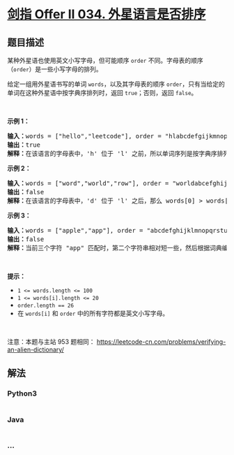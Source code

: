 # [剑指 Offer II 034. 外星语言是否排序](https://leetcode-cn.com/problems/lwyVBB)

## 题目描述

<!-- 这里写题目描述 -->

<p>某种外星语也使用英文小写字母，但可能顺序 <code>order</code> 不同。字母表的顺序（<code>order</code>）是一些小写字母的排列。</p>

<p>给定一组用外星语书写的单词 <code>words</code>，以及其字母表的顺序 <code>order</code>，只有当给定的单词在这种外星语中按字典序排列时，返回 <code>true</code>；否则，返回 <code>false</code>。</p>

<p>&nbsp;</p>

<p><strong>示例 1：</strong></p>

<pre>
<strong>输入：</strong>words = [&quot;hello&quot;,&quot;leetcode&quot;], order = &quot;hlabcdefgijkmnopqrstuvwxyz&quot;
<strong>输出：</strong>true
<strong>解释：</strong>在该语言的字母表中，&#39;h&#39; 位于 &#39;l&#39; 之前，所以单词序列是按字典序排列的。</pre>

<p><strong>示例 2：</strong></p>

<pre>
<strong>输入：</strong>words = [&quot;word&quot;,&quot;world&quot;,&quot;row&quot;], order = &quot;worldabcefghijkmnpqstuvxyz&quot;
<strong>输出：</strong>false
<strong>解释：</strong>在该语言的字母表中，&#39;d&#39; 位于 &#39;l&#39; 之后，那么 words[0] &gt; words[1]，因此单词序列不是按字典序排列的。</pre>

<p><strong>示例 3：</strong></p>

<pre>
<strong>输入：</strong>words = [&quot;apple&quot;,&quot;app&quot;], order = &quot;abcdefghijklmnopqrstuvwxyz&quot;
<strong>输出：</strong>false
<strong>解释：</strong>当前三个字符 &quot;app&quot; 匹配时，第二个字符串相对短一些，然后根据词典编纂规则 &quot;apple&quot; &gt; &quot;app&quot;，因为 &#39;l&#39; &gt; &#39;&empty;&#39;，其中 &#39;&empty;&#39; 是空白字符，定义为比任何其他字符都小（<a href="https://baike.baidu.com/item/%E5%AD%97%E5%85%B8%E5%BA%8F" target="_blank">更多信息</a>）。
</pre>

<p>&nbsp;</p>

<p><strong>提示：</strong></p>

<ul>
	<li><code>1 &lt;= words.length &lt;= 100</code></li>
	<li><code>1 &lt;= words[i].length &lt;= 20</code></li>
	<li><code>order.length == 26</code></li>
	<li>在&nbsp;<code>words[i]</code>&nbsp;和&nbsp;<code>order</code>&nbsp;中的所有字符都是英文小写字母。</li>
</ul>

<p>&nbsp;</p>

<p><meta charset="UTF-8" />注意：本题与主站 953&nbsp;题相同：&nbsp;<a href="https://leetcode-cn.com/problems/verifying-an-alien-dictionary/">https://leetcode-cn.com/problems/verifying-an-alien-dictionary/</a></p>


## 解法

<!-- 这里可写通用的实现逻辑 -->

<!-- tabs:start -->

### **Python3**

<!-- 这里可写当前语言的特殊实现逻辑 -->

```python

```

### **Java**

<!-- 这里可写当前语言的特殊实现逻辑 -->

```java

```

### **...**

```

```

<!-- tabs:end -->
